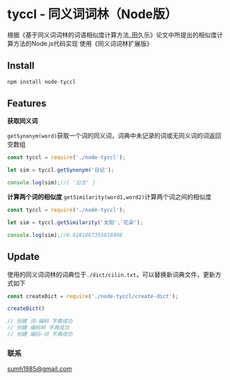 # tyccl - 同义词词林（Node版）
根据《基于同义词词林的词语相似度计算方法_田久乐》论文中所提出的相似度计算方法的Node.js代码实现
使用《同义词词林扩展版》
## Install

```js
npm install node-tyccl
```
## Features
**获取同义词**

`getSynonym(word)`获取一个词的同义词，词典中未记录的词或无同义词的词返回空数组

```js
const tyccl = require('./node-tyccl');

let sim = tyccl.getSynonym('日记');

console.log(sim);//[ '日志' ]
```

**计算两个词的相似度**
`getSimilarity(word1,word2)`计算两个词之间的相似度

```js
const tyccl = require('./node-tyccl');

let sim = tyccl.getSimilarity('太阳','花朵');

console.log(sim);//0.6181867355918498
```


## Update
使用的同义词词林的词典位于`./dict/cilin.txt`，可以替换新词典文件，更新方式如下

```js
const createDict = require('./node-tyccl/create-dict');

createDict()

// 创建 词-编码 字典成功
// 创建 编码树 字典成功
// 创建 编码-词 字典成功
```

### 联系
sumh1985@gmail.com


